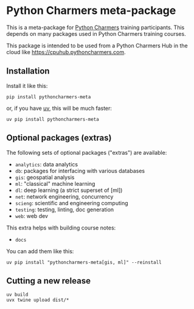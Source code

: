 # Python Charmers meta-package

This is a meta-package for [Python Charmers](https://pythoncharmers.com)
training participants. This depends on many packages used in Python Charmers
training courses.

This package is intended to be used from a Python Charmers Hub in the cloud
like https://cpuhub.pythoncharmers.com.

## Installation

Install it like this:

```
pip install pythoncharmers-meta
```

or, if you have [uv](https://docs.astral.sh/uv/), this will be much faster:

```
uv pip install pythoncharmers-meta
```

## Optional packages (extras)

The following sets of optional packages ("extras") are available:

- `analytics`: data analytics
- `db`: packages for interfacing with various databases
- `gis`: geospatial analysis
- `ml`: "classical" machine learning
- `dl`: deep learning (a strict superset of [ml])
- `net`: network engineering, concurrency
- `scieng`: scientific and engineering computing
- `testing`: testing, linting, doc generation
- `web`: web dev

This extra helps with building course notes:

- `docs`

You can add them like this:

```
uv pip install "pythoncharmers-meta[gis, ml]" --reinstall
```

## Cutting a new release

```
uv build
uvx twine upload dist/*
```
